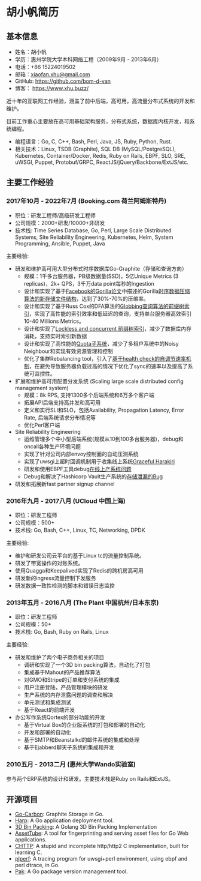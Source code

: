 # 胡小帆简历

## 基本信息

* 姓名：胡小帆
* 学历：惠州学院大学本科网络工程（2009年9月 - 2013年6月）
* 电话：+86 15224019502
* 邮箱：xiaofan.xhu@gmail.com
* GitHub: https://github.com/bom-d-van
* 博客： https://www.xhu.buzz/

近十年的互联网工作经验，涵盖了前中后端，高可用，高流量分布式系统的开发和维护。

目前工作重心主要放在高可用基础架构服务，分布式系统，数据库内核开发，和系统编程。

* 编程语言：Go, C, C++, Bash, Perl, Java, JS, Ruby, Python, Rust.
* 相关技术：Linux, TSDB (Graphite), SQL DB (MySQL/PostgreSQL), Kubernetes, Container/Docker, Redis, Ruby on Rails, EBPF, SLO, SRE, uWSGI, Puppet, Protobuf/GRPC, ReactJS/jQuery/Backbone/ExtJS/etc.

## 主要工作经验

### 2017年10月 - 2022年7月 (Booking.com 荷兰阿姆斯特丹)

* 职位：研发工程师/高级研发工程师
* 公司规模：2000+研发/10000+非研发
* 技术栈: Time Series Database, Go, Perl, Large Scale Distributed Systems, Site Reliability Engineering, Kubernetes, Helm, System Programming, Ansible, Puppet, Java

主要经验:

* 研发和维护高可用大型分布式时序数据库Go-Graphite（存储和查询方向）
  * 规模：1千多台服务器，PB级数据量(SSD)，5亿Unique Metrics (3 replicas)，2k+ QPS，3千万data point每秒的Ingestion
  * 设计和实现了基于[Facebook的Gorilla论文](https://www.vldb.org/pvldb/vol8/p1816-teller.pdf)中描述的Gorilla[时序数据压缩算法的新存储文件结构](https://www.xhu.buzz/how-to-shrink-whisper-files/)，达到了30%-70%的压缩率。
  * 设计和实现了基于Russ Cox的DFA算法的[Globbing查询算法的前缀树索引](https://www.xhu.buzz/to-glob-10m-metrics-using-trie-and-dfa/)，实现了高性能的索引效率和低延迟的查询，支持单台服务器高效索引10-40 Millions Metrics。
  * 设计和实现了[Lockless and concurrent 前缀树索引](https://www.xhu.buzz/ctrie/ctrie.html)，减少了数据库内存消耗，支持实时索引新数据
  * 设计和实现了高性能的[Quota子系统](https://github.com/go-graphite/go-carbon/pull/420)，减少了多租户系统中的Noisy Neighbour和实现有效资源管理和控制
  * 优化了集群Rebalancing tool，引入了[基于health check的自调节速率机制](https://github.com/go-graphite/buckytools/pull/26)，在避免导致服务器负载过高的情况下优化了sync的速率以及提高了系统可监控性。
* 扩展和维护高可用配置分发系统 (Scaling large scale distributed config management system)
  * 规模：8k RPS, 支持1300多个后端系统和6万多个客户端
  * 拓展API后端支持高并发和高可用
  * 定义和实行SLI和SLO，包括Availability, Propagation Latency, Error Rate, 后端系统请求分布情况等
  * 优化Perl客户端
* Site Reliability Engineering
  * 运维管理多个中小型后端系统(规模从10到100多台服务器)，debug和oncall各种生产环境问题
  * 实现了针对公司内部envoy控制面的自动压测系统
  * 实现了uwsgi上超时回调机制用于收集线上系统[Graceful Harakiri](https://github.com/unbit/uwsgi/pull/2212)
  * 研发和使用EBPF工具debug[在线上产系统问题](https://www.xhu.buzz/bpftrace/debug_osq_lock.html)
  * Debug和解决了Hashicorp Vault生产系统的[存储泄漏的Bug](https://github.com/hashicorp/vault/issues/11178)
* 研发和拓展新fast partner signup channel

### 2016年九月 - 2017八月 (UCloud 中国上海)

* 职位：研发工程师
* 公司规模：500+
* 技术栈: Go, Bash, C++, Linux, TC, Networking, DPDK

主要经验:

* 维护和研发公司云平台的基于Linux tc的流量控制系统。
* 研发了带宽操作的对账系统。
* 使用Quagga和Keepalived实现了Redis的跨机房高可用
* 研发新的ingress流量控制下发服务
* 研发数据一致性检测的脚本和错误日志监控

### 2013年五月 - 2016八月 (The Plant 中国杭州/日本东京)

* 职位：研发工程师
* 公司规模：50+
* 技术栈: Go, Bash, Ruby on Rails, Linux

主要经验:

* 研发和维护了两个电子商务相关的项目
  * 调研和实现了一个3D bin packing算法，自动化了打包
  * 集成基于Mahout的产品推荐算法
  * 对GMO和Stripe的订单和支付系统的集成
  * 用户注册登陆，产品管理模块的研发
  * 生产系统的内存泄露问题的调查和解决
  * 单元测试和集成测试
  * 基于React的前端开发
* 办公写作系统Qortex的部分功能的开发
  * 基于Virtual Box的企业版系统的打包和部署的自动化
  * 开发和部署的自动化
  * 基于SMTP和Beanstalkd的邮件系统的集成和处理
  * 基于Ejabberd聊天子系统的集成和开发

### 2010五月 - 2013二月 (惠州大学Wando实验室)

参与两个ERP系统的设计和研发。主要技术栈是Ruby on Rails和ExtJS。

## 开源项目

* [Go-Carbon](https://github.com/go-graphite/go-carbon): Graphite Storage in Go.
* [Harp](https://github.com/bom-d-van/harp): A Go application deployment tool.
* [3D Bin Packing](https://github.com/bom-d-van/binpacking): A Golang 3D Bin Packing Implementation
* [AssetTube](https://github.com/theplant/assettube): A tool for fingerprinting and serving asset files for Go Web applications.
* [CHTTP](https://github.com/bom-d-van/chttp): A stupid and incomplete http/http2 C implementation, built for learning C.
* [plperf](https://github.com/bom-d-van/plperf): A tracing program for uwsgi+perl environment, using ebpf and perl dtrace, in Go.
* [Pak](https://github.com/theplant/pak): A Go package version management tool.
